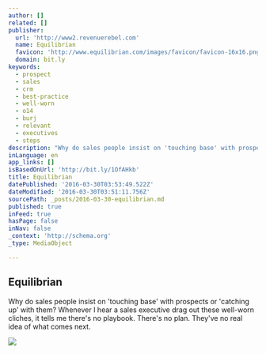 ```yaml
---
author: []
related: []
publisher:
  url: 'http://www2.revenuerebel.com'
  name: Equilibrian
  favicon: 'http://www.equilibrian.com/images/favicon/favicon-16x16.png'
  domain: bit.ly
keywords:
  - prospect
  - sales
  - crm
  - best-practice
  - well-worn
  - o14
  - burj
  - relevant
  - executives
  - steps
description: "Why do sales people insist on 'touching base' with prospects or 'catching up' with them? Whenever I hear a sales executive drag out these well-worn cliches, it tells me there's no playbook. There's no plan. They've no real idea of what comes next."
inLanguage: en
app_links: []
isBasedOnUrl: 'http://bit.ly/1OfAHkb'
title: Equilibrian
datePublished: '2016-03-30T03:53:49.522Z'
dateModified: '2016-03-30T03:51:11.756Z'
sourcePath: _posts/2016-03-30-equilibrian.md
published: true
inFeed: true
hasPage: false
inNav: false
_context: 'http://schema.org'
_type: MediaObject

---
```

<article style=""><h1>Equilibrian</h1><p>Why do sales people insist on 'touching base' with prospects or 'catching up' with them? Whenever I hear a sales executive drag out these well-worn cliches, it tells me there's no playbook. There's no plan. They've no real idea of what comes next.</p><img src="http://www.revenuerebel.com/img/blog-headings/equilibrian/i-dont-want-to-be-touched.jpg" /></article>